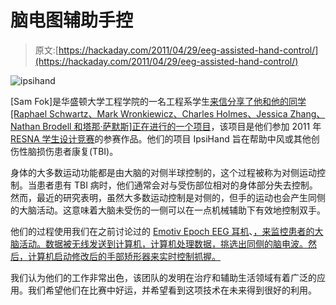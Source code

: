 # 脑电图辅助手控

> 原文:[https://hackaday.com/2011/04/29/eeg-assisted-hand-control/](https://hackaday.com/2011/04/29/eeg-assisted-hand-control/)

![ipsihand](../Images/8d8f450bc7e0de875b9839ccc3f5f03d.png "ipsihand")

[Sam Fok]是华盛顿大学工程学院的一名工程系学生[来信分享了他和他的同学[Raphael Schwartz、Mark Wronkiewicz、Charles Holmes、Jessica Zhang、Nathan Brodell 和塔那·萨默斯]正在进行的一个项目](http://aac-rerc.psu.edu/wordpressmu/RESNA-SDC/2011/04/27/ipsihand-direct-recoupling-of-intention-and-movement-washington-university-in-st-louis/)，该项目是他们参加 2011 年 [RESNA 学生设计竞赛](http://aac-rerc.psu.edu/wordpressmu/RESNA-SDC)的参赛作品。他们的项目 IpsiHand 旨在帮助中风或其他创伤性脑损伤患者康复(TBI)。

身体的大多数运动功能都是由大脑的对侧半球控制的，这个过程被称为对侧运动控制。当患者患有 TBI 病时，他们通常会对与受伤部位相对的身体部分失去控制。然而，最近的研究表明，虽然大多数运动控制是对侧的，但手的运动也会产生同侧的大脑活动。这意味着大脑未受伤的一侧可以在一点机械辅助下有效地控制双手。

他们的过程使用我们在之前讨论过的 [Emotiv Epoch EEG 耳机](http://hackaday.com/2011/04/10/brainwave-based-assistive-technology-in-the-home/)、[，来监控患者的大脑活动。数据被无线发送到计算机，计算机处理数据，挑选出同侧的脑电波。然后，计算机启动修改后的手部矫形器来实时控制抓握。](http://hackaday.com/2011/02/18/brain-car-interface/)

我们认为他们的工作非常出色，该团队的发明在治疗和辅助生活领域有着广泛的应用。我们希望他们在比赛中好运，并希望看到这项技术在未来得到很好的利用。